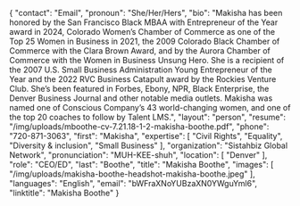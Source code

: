 {
  "contact": "Email",
  "pronoun": "She/Her/Hers",
  "bio": "Makisha has been honored by the San Francisco Black MBAA with Entrepreneur of the Year award in 2024, Colorado Women’s Chamber of Commerce as one of the Top 25 Women in Business in 2021, the 2009 Colorado Black Chamber of Commerce with the Clara Brown Award, and by the Aurora Chamber of Commerce with the Women in Business Unsung Hero. She is a recipient of the 2007 U.S. Small Business Administration Young Entrepreneur of the Year and the 2022 RVC Business Catapult award by the Rockies Venture Club. She’s been featured in Forbes, Ebony, NPR, Black Enterprise, the Denver Business Journal and other notable media outlets. Makisha was named one of Conscious Company’s 43 world-changing women, and one of the top 20 coaches to follow by Talent LMS.",
  "layout": "person",
  "resume": "/img/uploads/mboothe-cv-7.21.18-1-2-makisha-boothe.pdf",
  "phone": "720-871-3063",
  "first": "Makisha",
  "expertise": [
    "Civil Rights",
    "Equality",
    "Diversity & inclusion",
    "Small Business"
  ],
  "organization": "Sistahbiz Global Network",
  "pronunciation": "MUH-KEE-shuh",
  "location": [
    "Denver"
  ],
  "role": "CEO/ED",
  "last": "Boothe",
  "title": "Makisha Boothe",
  "images": [
    "/img/uploads/makisha-boothe-headshot-makisha-boothe.jpeg"
  ],
  "languages": "English",
  "email": "bWFraXNoYUBzaXN0YWguYml6",
  "linktitle": "Makisha Boothe"
}
